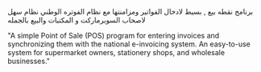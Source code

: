 برنامج نقطه بيع , بسيط لادخال الفواتير ومزامنتها مع نظام الفوتره الوطني 
نظام سهل لاصحاب السوبرماركت و المكتبات والبيع بالجمله 

"A simple Point of Sale (POS) program for entering invoices and synchronizing them with the national e-invoicing system.
An easy-to-use system for supermarket owners, stationery shops, and wholesale businesses."

